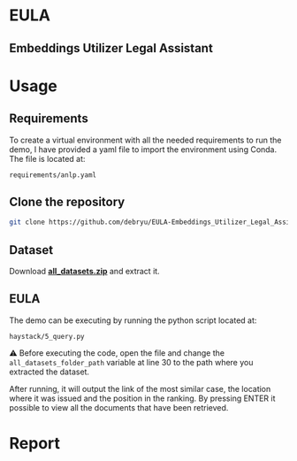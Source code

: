 # EULA
## Embeddings Utilizer Legal Assistant

# Usage
## Requirements
To create a virtual environment with all the needed requirements to run the demo, I have provided a yaml file to import the environment using Conda. The file is located at: 
```
requirements/anlp.yaml
```

## Clone the repository
```bash
git clone https://github.com/debryu/EULA-Embeddings_Utilizer_Legal_Assistant.git
```
## Dataset
Download  **[all_datasets.zip](https://drive.google.com/file/d/1KNtJkoDFI_hXewhJ0NcM1veDcy6xJGU-/view?usp=sharing)** and extract it. 
## EULA
The demo can be executing by running the python script located at:
```
haystack/5_query.py
```
 ⚠️ Before executing the code, open the file and change the ```all_datasets_folder_path``` variable at line 30 to the path where you extracted the dataset.


After running, it will output the link of the most similar case, the location where it was issued and the position in the ranking. By pressing ENTER it possible to view all the documents that have been retrieved.

# Report